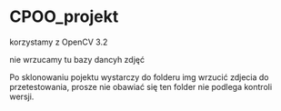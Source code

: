 # CPOO_projekt

korzystamy z OpenCV 3.2

nie wrzucamy tu bazy dancyh zdjęć 

Po sklonowaniu pojektu wystarczy do folderu img wrzucić zdjecia do przetestowania, prosze nie obawiać się ten folder nie podlega kontroli wersji. 
